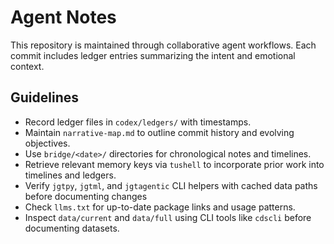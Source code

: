 # Agent Notes

This repository is maintained through collaborative agent workflows. Each commit includes ledger entries summarizing the intent and emotional context.

## Guidelines
- Record ledger files in `codex/ledgers/` with timestamps.
- Maintain `narrative-map.md` to outline commit history and evolving objectives.
- Use `bridge/<date>/` directories for chronological notes and timelines.
- Retrieve relevant memory keys via `tushell` to incorporate prior work into
  timelines and ledgers.
- Verify `jgtpy`, `jgtml`, and `jgtagentic` CLI helpers with cached data paths before documenting changes
- Check `llms.txt` for up-to-date package links and usage patterns.
- Inspect `data/current` and `data/full` using CLI tools like `cdscli` before documenting datasets.
